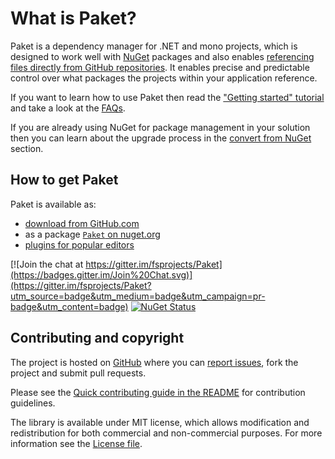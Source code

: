 # What is Paket?

Paket is a dependency manager for .NET and mono projects, which is designed to work well with [NuGet](https://www.nuget.org/) packages and also enables [referencing files directly from GitHub repositories](http-dependencies.html).
It enables precise and predictable control over what packages the projects within your application reference. 

If you want to learn how to use Paket then read the ["Getting started" tutorial](getting-started.html) and take a look at the [FAQs](faq.html).

If you are already using NuGet for package management in your solution then you can learn about the upgrade process in the [convert from NuGet](getting-started.html#Automatic-NuGet-conversion) section.

## How to get Paket

Paket is available as:

  * [download from GitHub.com](https://github.com/fsprojects/Paket/releases/latest)
  * as a package [`Paket` on nuget.org](https://www.nuget.org/packages/Paket/) 
  * [plugins for popular editors](editor-support.html)

[![Join the chat at https://gitter.im/fsprojects/Paket](https://badges.gitter.im/Join%20Chat.svg)](https://gitter.im/fsprojects/Paket?utm_source=badge&utm_medium=badge&utm_campaign=pr-badge&utm_content=badge) [![NuGet Status](http://img.shields.io/nuget/v/Paket.svg?style=flat)](https://www.nuget.org/packages/Paket/)

Contributing and copyright
--------------------------

The project is hosted on [GitHub][gh] where you can [report issues][issues], fork the project and submit pull requests.

Please see the [Quick contributing guide in the README][readme] for contribution guidelines.

The library is available under MIT license, which allows modification and redistribution for both commercial and non-commercial purposes.
For more information see the [License file][license].

  [content]: https://github.com/fsprojects/Paket/tree/master/docs/content
  [gh]: https://github.com/fsprojects/Paket
  [issues]: https://github.com/fsprojects/Paket/issues
  [readme]: https://github.com/fsprojects/Paket/blob/master/README.md
  [license]: http://fsprojects.github.io/Paket/license.html
